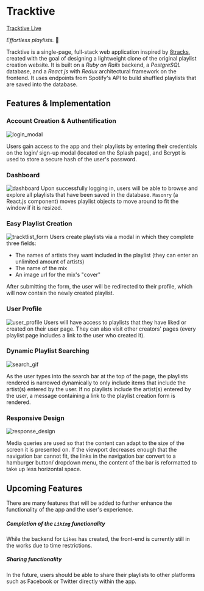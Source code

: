 # Tracktive

[Tracktive Live](https://tracktive.herokuapp.com/#/)

*Effortless playlists.* :musical_note:

 Tracktive is a single-page, full-stack web application inspired by [8tracks](http://8tracks.com/), created with the goal of designing a lightweight clone of the original playlist creation website. It is built on a *Ruby on Rails* backend, a *PostgreSQL* database, and a *React.js* with *Redux* architectural framework on the frontend. It uses endpoints from Spotify's API to build shuffled playlists that are saved into the database. 

## Features & Implementation


### Account Creation & Authentification
![login_modal](http://res.cloudinary.com/liuffy/image/upload/v1488222289/Screen_Shot_2017-02-27_at_11.03.50_AM_ghj0dw.png)

Users gain access to the app and their playlists by entering their credentials on the login/ sign-up modal (located on the Splash page), and Bcrypt is used to store a secure hash of the user's password. 

### Dashboard
![dashboard](http://res.cloudinary.com/liuffy/image/upload/c_scale,w_946/v1488221683/screen2_suvkxn.png)
Upon successfully logging in, users will be able to browse and explore all playlists that have been saved in the database. `Masonry` (a React.js component) moves playlist objects to move around to fit the window if it is resized. 


### Easy Playlist Creation
![tracktlist_form](http://res.cloudinary.com/liuffy/image/upload/c_scale,w_946/v1488222636/Screen_Shot_2017-02-27_at_11.10.02_AM_sa6ruz.png)
Users create playlists via a modal in which they complete three fields:
* The names of artists they want included in the playlist (they can enter an unlimited amount of artists)
* The name of the mix 
* An image url for the mix's "cover"

After submitting the form, the user will be redirected to their profile, which will now contain the newly created playlist. 


### User Profile
![user_profile](http://res.cloudinary.com/liuffy/image/upload/c_scale,w_946/v1488221642/mine_zum5ni.png)
Users will have access to playlists that they have liked or created on their user page. They can also visit other creators' pages (every playlist page includes a link to the user who created it). 

### Dynamic Playlist Searching
![search_gif](http://res.cloudinary.com/liuffy/image/upload/v1488224887/searchgif_ufoawc.gif)

As the user types into the search bar at the top of the page, the playlists rendered is narrowed dynamically to only include items that include the artist(s) entered by the user. If no playlists include the artist(s) entered by the user, a message containing a link to the playlist creation form is rendered.

### Responsive Design 
![response_design](http://res.cloudinary.com/liuffy/image/upload/c_scale,w_946/v1488221575/mobile_gajbbl.png)

Media queries are used so that the content can adapt to the size of the screen it is presented on. If the viewport decreases enough that the navigation bar cannot fit, the links in the navigation bar convert to a hamburger button/ dropdown menu, the content of the bar is reformatted to take up less horizontal space.


## Upcoming Features 

There are many features that will be added to further enhance the functionality of the app and the user's experience. 

##### Completion of the `Liking` functionality

While the backend for `Likes` has created, the front-end is currently still in the works due to time restrictions.

##### Sharing functionality

In the future, users should be able to share their playlists to other platforms such as Facebook or Twitter directly within the app. 





